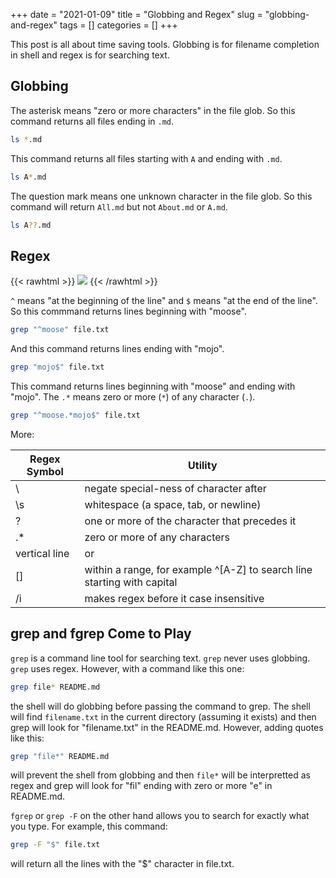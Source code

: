 +++ 
date = "2021-01-09"
title = "Globbing and Regex"
slug = "globbing-and-regex"
tags = []
categories = []
+++

This post is all about time saving tools. Globbing is for filename completion in shell and regex is for searching text.

## Globbing

The asterisk means "zero or more characters" in the file glob. So this command returns all files ending in `.md`.

```sh
ls *.md
```

This command returns all files starting with `A` and ending with `.md`.

```sh
ls A*.md
```

The question mark means one unknown character in the file glob. So this command will return `All.md` but not `About.md` or `A.md`.

```sh
ls A??.md
```

## Regex

{{< rawhtml >}}
<img src="/images/regex_trex.png" style="max-height: 300px;">
{{< /rawhtml >}}

`^` means "at the beginning of the line" and `$` means "at the end of the line". So this commmand returns lines beginning with "moose".

```sh
grep "^moose" file.txt
```

And this command returns lines ending with "mojo".

```sh
grep "mojo$" file.txt
```

This command returns lines beginning with "moose" and ending with "mojo". The `.*` means zero or more (`*`) of any character (`.`).

```sh
grep "^moose.*mojo$" file.txt
```

More:

| Regex Symbol  | Utility                                                                 |
| ------------- | ----------------------------------------------------------------------- |
| \             | negate special-ness of character after                                  |
| \s            | whitespace (a space, tab, or newline)                                   |
| ?             | one or more of the character that precedes it                           |
| .\*           | zero or more of any characters                                          |
| vertical line | or                                                                      |
| []            | within a range, for example ^[A-Z] to search line starting with capital |
| /i            | makes regex before it case insensitive                                  |

## grep and fgrep Come to Play

`grep` is a command line tool for searching text. `grep` never uses globbing. `grep` uses regex. However, with a command like this one:

```sh
grep file* README.md
```

the shell will do globbing before passing the command to grep. The shell will find `filename.txt` in the current directory (assuming it exists) and then grep will look for "filename.txt" in the README.md. However, adding quotes like this:

```sh
grep "file*" README.md
```

will prevent the shell from globbing and then `file*` will be interpretted as regex and grep will look for "fil" ending with zero or more "e" in README.md.

`fgrep` or `grep -F` on the other hand allows you to search for exactly what you type. For example, this command:

```sh
grep -F "$" file.txt
```

will return all the lines with the "$" character in file.txt.
